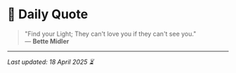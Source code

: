 # 📜 Daily Quote

> "Find your Light; They can't love you if they can't see you."  
> — **Bette Midler**

---

_Last updated: 18 April 2025 ⏳_
